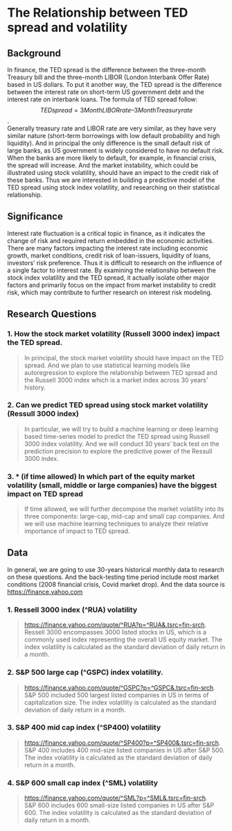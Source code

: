 # The Relationship between TED spread and volatility
## Background

In finance, the TED spread is the difference between the three-month Treasury bill and the three-month LIBOR (London Interbank Offer Rate) based in US dollars. 
To put it another way, the TED spread is the difference between the interest rate on short-term US government debt and the interest rate on interbank loans. The formula of TED spread follow:   
$$TED spread = 3Month LIBOR rate – 3Month Treasury rate$$.   
Generally treasury rate and LIBOR rate are very similar, as they have very similar nature (short-term borrowings with low default probability and high liquidity). 
And in principal the only difference is the small default risk of large banks, as US government is widely considered to have no default risk. When the banks are more likely to default, for example, in financial crisis, the spread will increase. 
And the market instability, which could be illustrated using stock volatility, should have an impact to the credit risk of these banks. 
Thus we are interested in building a predictive model of the TED spread using stock index volatility, and researching on their statistical relationship.
## Significance
Interest rate fluctuation is a critical topic in finance, as it indicates the change of risk and required return embedded in the economic activities. 
There are many factors impacting the interest rate including economic growth, market conditions, credit risk of loan-issuers, liquidity of loans, investors’ risk preference. 
Thus it is difficult to research on the influence of a single factor to interest rate. 
By examining the relationship between the stock index volatility and the TED spread, it actually isolate other major factors and primarily focus on the impact from market instability to credit risk, which may contribute to further research on interest risk modeling.    
## Research Questions
### 1.	How the stock market volatility (Russell 3000 index) impact the TED spread.
> In principal, the stock market volatility should have impact on the TED spread. 
And we plan to use statistical learning models like autoregression to explore the relationship between TED spread and the Russell 3000 index which is a market index across 30 years’ history.
### 2.	Can we predict TED spread using stock market volatility (Ressull 3000 index)
> In particular, we will try to build a machine learning or deep learning based time-series model to predict the TED spread using Russell 3000 index volatility. 
And we will conduct 30 years’ back test on the prediction precision to explore the predictive power of the Ressull 3000 index.
### 3.	* (if time allowed) In which part of the equity market volatility (small, middle or large companies) have the biggest impact on TED spread
> If time allowed, we will further decompose the market volatility into its three components: large-cap, mid-cap and small cap companies. 
And we will use machine learning techniques to analyze their relative importance of impact to TED spread.
## Data
In general, we are going to use 30-years historical monthly data to research on these questions. 
And the back-testing time period include most market conditions (2008 financial crisis, Covid market drop). 
And the data source is https://finance.yahoo.com
### 1.	Ressell 3000 index (^RUA) volatility
> https://finance.yahoo.com/quote/^RUA?p=^RUA&.tsrc=fin-srch.   
Ressell 3000 encompasses 3000 listed stocks in US, which is a commonly used index representing the overall US equity market. The index volatility is calculated as the standard deviation of daily return in a month.
### 2.	S&P 500 large cap (^GSPC) index volatility.  
> https://finance.yahoo.com/quote/^GSPC?p=^GSPC&.tsrc=fin-srch.   
S&P 500 included 500 largest listed companies in US in terms of capitalization size. The index volatility is calculated as the standard deviation of daily return in a month.
### 3. S&P 400 mid cap index (^SP400) volatility
> https://finance.yahoo.com/quote/^SP400?p=^SP400&.tsrc=fin-srch.   
S&P 400 includes 400 mid-size listed companies in US after S&P 500. 
The index volatility is calculated as the standard deviation of daily return in a month.
### 4.	S&P 600 small cap index (^SML) volatility
> https://finance.yahoo.com/quote/^SML?p=^SML&.tsrc=fin-srch.   
S&P 600 includes 600 small-size listed companies in US after S&P 600. The index volatility is calculated as the standard deviation of daily return in a month.

